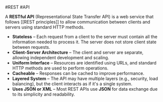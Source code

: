 #REST #API 

A **RESTful API** (Representational State Transfer API) is a web service that follows [[REST principles]] to allow communication between clients and servers using standard HTTP methods.

- **Stateless** – Each request from a client to the server must contain all the information needed to process it. The server does not store client state between requests.
- **Client-Server Architecture** – The client and server are separate, allowing independent development and scaling.
- **Uniform Interface** – Resources are identified using URLs, and standard HTTP methods are used to perform operations.
- **Cacheable** – Responses can be cached to improve performance.
- **Layered System** – The API may have multiple layers (e.g., security, load balancing), but the client interacts as if it's a single system.
- **Uses JSON or XML** – Most REST APIs use **JSON** for data exchange due to its simplicity and readability.
